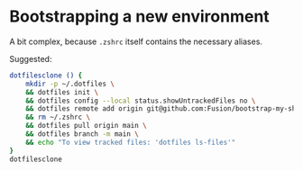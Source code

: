 # Bootstrapping a new environment

A bit complex, because `.zshrc` itself contains the necessary aliases.

Suggested:

```bash
dotfilesclone () {
    mkdir -p ~/.dotfiles \
    && dotfiles init \
    && dotfiles config --local status.showUntrackedFiles no \
    && dotfiles remote add origin git@github.com:Fusion/bootstrap-my-shell.git \
    && rm ~/.zshrc \
    && dotfiles pull origin main \
    && dotfiles branch -m main \
    && echo "To view tracked files: 'dotfiles ls-files'"
}
dotfilesclone
```

